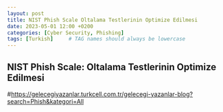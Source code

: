 ```yaml
---
layout: post
title: NIST Phish Scale Oltalama Testlerinin Optimize Edilmesi
date: 2023-05-01 12:00 +0200
categories: [Cyber Security, Phishing]
tags: [Turkish]     # TAG names should always be lowercase
---
```


## NIST Phish Scale: Oltalama Testlerinin Optimize Edilmesi

#https://gelecegiyazanlar.turkcell.com.tr/gelecegi-yazanlar-blog?search=Phish&kategori=All
